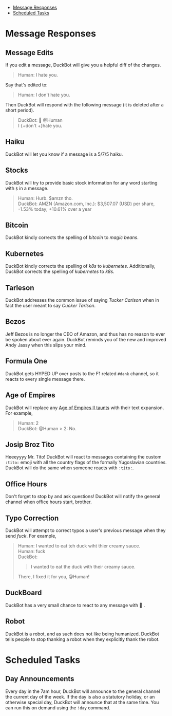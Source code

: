- [Message Responses](#message-responses)
- [Scheduled Tasks](#scheduled-tasks)

# Message Responses

## Message Edits

If you edit a message, DuckBot will give you a helpful diff of the changes.

> Human: I hate you.

Say that's edited to:

> Human: I don't hate you.

Then DuckBot will respond with the following message (it is deleted after a short period).

> DuckBot: :eyes: @Human\
> I {+don't +}hate you.

## Haiku

DuckBot will let you know if a message is a 5/7/5 haiku.

## Stocks

DuckBot will try to provide basic stock information for any word starting with `$` in a message.

> Human: Hurb. $amzn tho.\
> DuckBot: AMZN (Amazon.com, Inc.): $3,507.07 (USD) per share, -1.53% today; +10.61% over a year

## Bitcoin

DuckBot kindly corrects the spelling of _bitcoin_ to _magic beans_.

## Kubernetes

DuckBot kindly corrects the spelling of _k8s_ to _kubernetes_. Additionally, DuckBot corrects the spelling of _kubernetes_ to _k8s_.

## Tarleson

DuckBot addresses the common issue of saying _Tucker Carlson_ when in fact the user meant to say _Cucker Tarlson_. 

## Bezos

Jeff Bezos is no longer the CEO of Amazon, and thus has no reason to ever be spoken about ever again. DuckBot reminds you of the new and improved Andy Jassy when this slips your mind.

## Formula One

DuckBot gets HYPED UP over posts to the F1 related `#dank` channel, so it reacts to every single message there.

## Age of Empires

DuckBot will replace any [Age of Empires II taunts](https://ageofempires.fandom.com/wiki/Taunts#Full_list_of_taunts) with their text expansion. For example,

> Human: 2\
> DuckBot: @Human > 2: No.

## Josip Broz Tito

Heeeyyyy Mr. Tito! DuckBot will react to messages containing the custom `:tito:` emoji with all the country flags of the formally Yugoslavian countries. DuckBot will do the same when someone reacts with `:tito:`.

## Office Hours

Don't forget to stop by and ask questions! DuckBot will notify the general channel when office hours start, brother.

## Typo Correction

DuckBot will attempt to correct typos a user's previous message when they send _fuck_. For example,

> Human: I wanted to eat teh duck wiht thier creamy sauce.\
> Human: fuck\
> DuckBot:
>
> > I wanted to eat the duck with their creamy sauce.
>
> There, I fixed it for you, @Human!

## DuckBoard

DuckBot has a very small chance to react to any message with 🦆 .

## Robot

DuckBot is a robot, and as such does not like being humanized. DuckBot tells people to stop thanking a robot when they explicitly thank the robot.

# Scheduled Tasks

## Day Announcements

Every day in the 7am hour, DuckBot will announce to the general channel the current day of the week. If the day is also a statutory holiday, or an otherwise special day, DuckBot will announce that at the same time. You can run this on demand using the `!day` command.
